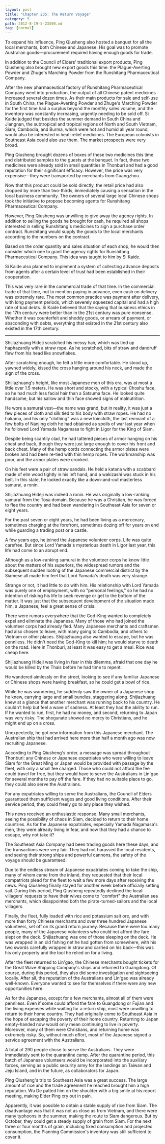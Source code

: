```yaml
---
layout: post
title: "Chapter 235: The Return Voyage"
category: 5
path: 2012-8-19-5-23500.md
tag: [normal]
---
```


To expand his influence, Ping Qiusheng also hosted a banquet for all the local merchants, both Chinese and Japanese. His goal was to promote Australian goods—procurement required having enough goods for trade.

In addition to the Council of Elders' traditional export products, Ping Qiusheng also brought new export goods this time: the Plague-Averting Powder and Zhuge's Marching Powder from the Runshitang Pharmaceutical Company.

After the new pharmaceutical factory of Runshitang Pharmaceutical Company went into production, the output of all Chinese patent medicines increased several dozen times. As their main products for sale and self-use in South China, the Plague-Averting Powder and Zhuge's Marching Powder for the first time had a surplus beyond the monthly sales volume, and the inventory was constantly increasing, urgently needing to be sold off. Si Kaide judged that besides the summer demand in South China and Jiangnan, the subtropical and tropical regions of North and South Vietnam, Siam, Cambodia, and Burma, which were hot and humid all year round, would also be interested in heat-relief medicines. The European colonists in Southeast Asia could also use them. The market prospects were very broad.

Ping Qiusheng brought dozens of boxes of these two medicines this time and distributed samples to the guests at the banquet. In fact, these two medicines were already sold in small quantities in Thonburi and had a good reputation for their significant efficacy. However, the price was very expensive—they were transported by merchants from Guangzhou.

Now that this product could be sold directly, the retail price had also dropped by more than two-thirds, immediately causing a sensation in the local business community. The owners of several large local Chinese shops took the initiative to propose becoming agents for Runshitang Pharmaceutical Company.

However, Ping Qiusheng was unwilling to give away the agency rights. In addition to selling the goods he brought for cash, he required all shops interested in selling Runshitang's medicines to sign a purchase order contract. Runshitang would supply the goods to the local merchants according to the numbers on the contract.

Based on the order quantity and sales situation of each shop, he would then consider which one to grant the agency rights for Runshitang Pharmaceutical Company. This idea was taught to him by Si Kaide.

Si Kaide also planned to implement a system of collecting advance deposits from agents after a certain level of trust had been established in their cooperation.

This was very rare in the commercial trade of that time. In the commercial trade of that time, not to mention paying in advance, even cash on delivery was extremely rare. The most common practice was payment after delivery, with long payment periods, which severely squeezed capital and had a high rate of bad debts. Si Kaide believed that the saying that business ethics in the 17th century were better than in the 21st century was pure nonsense. Whether it was counterfeit and shoddy goods, or arrears of payment, or absconding with debts, everything that existed in the 21st century also existed in the 17th century.

---

Shijiazhuang Hideji scratched his messy hair, which was tied up haphazardly with a straw rope. As he scratched, bits of straw and dandruff flew from his head like snowflakes.

After scratching enough, he felt a little more comfortable. He stood up, yawned widely, kissed the cross hanging around his neck, and made the sign of the cross.

Shijiazhuang's height, like most Japanese men of this era, was at most a little over 1.5 meters. He was short and stocky, with a typical Choshu face, so he had much less facial hair than a Satsuma face. He looked quite handsome, but his sallow and thin face showed signs of malnutrition.

He wore a samurai vest—the name was grand, but in reality, it was just a few pieces of cloth and silk tied to his body with straw ropes. He had no hakama, and his only "clothing" was a new loincloth, the last remnant of a few bolts of Nanjing cloth he had obtained as spoils of war last year when he followed Lord Yamada Nagamasa to fight in Ligor for the King of Siam.

Despite being scantily clad, he had tattered pieces of armor hanging on his chest and back, though they were just large enough to cover his front and back chest. Many of the hemp cords connecting the armor plates were broken and had been re-tied with thin hemp ropes. The workmanship was poor, and the armor plates were crooked.

On his feet were a pair of straw sandals. He held a katana with a scabbard made of elm wood tightly in his left hand, and a wakizashi was stuck in his belt. In this state, he looked exactly like a down-and-out masterless samurai, a ronin.

Shijiazhuang Hideji was indeed a ronin. He was originally a low-ranking samurai from the Tosa domain. Because he was a Christian, he was forced to flee the country and had been wandering in Southeast Asia for seven or eight years.

For the past seven or eight years, he had been living as a mercenary, sometimes charging at the forefront, sometimes dozing off for years on end while guarding a trading post or a castle.

A few years ago, he joined the Japanese volunteer corps. Life was quite carefree. But since Lord Yamada's mysterious death in Ligor last year, this life had come to an abrupt end.

Although as a low-ranking samurai in the volunteer corps he knew little about the matters of his superiors, the widespread rumors and the subsequent sudden looting of the Japanese commercial district by the Siamese all made him feel that Lord Yamada's death was very strange.

Strange or not, it had little to do with him. His relationship with Lord Yamada was purely one of employment, with no "personal feelings," so he had no intention of risking his life to seek revenge or get to the bottom of the matter. It was just that the subsequent development of the situation made him, a Japanese, feel a great sense of crisis.

There were rumors everywhere that the God-King wanted to completely expel and eliminate the Japanese. Many of those who had joined the volunteer corps had already fled. Many Japanese merchants and craftsmen had also chosen to leave, with many going to Cambodia, and others to Vietnam or other places. Shijiazhuang also wanted to escape, but he was penniless. He didn't need the God-King to kill him; he would starve to death on the road. Here in Thonburi, at least it was easy to get a meal. Rice was cheap here.

Shijiazhuang Hideji was living in fear in this dilemma, afraid that one day he would be killed by the Thais before he had time to repent.

He wandered aimlessly on the street, looking to see if any familiar Japanese or Chinese shops were having breakfast, so he could get a bowl of rice.

While he was wandering, he suddenly saw the owner of a Japanese shop he knew, carrying large and small bundles, staggering along. Shijiazhuang knew at a glance that another merchant was running back to his country. He couldn't help but feel a wave of sadness. At least they had the ability to run. If he wanted to run, first, he had no money, and second, returning to Japan was very risky. The shogunate showed no mercy to Christians, and he might end up on a cross.

Unexpectedly, he got new information from this Japanese merchant. The Australian ship that had arrived here more than half a month ago was now recruiting Japanese.

According to Ping Qiusheng's order, a message was spread throughout Thonburi: any Chinese or Japanese expatriates who were willing to leave Siam for the Great Ming or Japan would be provided with passage by the fleet, with only a small fee charged. Those who could not afford the fee could travel for free, but they would have to serve the Australians in Lin'gao for several months to pay off the fare. If they had no suitable place to go, they could also serve the Australians.

For any expatriates willing to serve the Australians, the Council of Elders guaranteed them sufficient wages and good living conditions. After their service period, they could freely go to any place they wished.

This news received an enthusiastic response. Many small merchants, seeing the possibility of chaos in Siam, decided to return to their home countries. As for the Japanese expatriates, especially Yamada Nagamasa's men, they were already living in fear, and now that they had a chance to escape, why not take it?

The Southeast Asia Company had been trading goods here these days, and the transactions were very fair. They had not harassed the local residents, and seeing their strong ships and powerful cannons, the safety of the voyage should be guaranteed.

Due to the endless stream of Japanese expatriates coming to take the ship, many of whom came from the inland, they requested that their local compatriots plead for the fleet to wait a few more days after receiving the news. Ping Qiusheng finally stayed for another week before officially setting sail. During this period, Ping Qiusheng repeatedly declined the local villagers' requests to have their wives come to "comfort" the Australian sea merchants, which disappointed both the pirate-turned-sailors and the local villagers.

Finally, the fleet, fully loaded with rice and potassium salt ore, and with more than forty Chinese merchants and over three hundred Japanese volunteers, set off on its grand return journey. Because there were too many people, many of the Japanese volunteers who could not afford the fare slept on the deck. Shijiazhuang was one of those sleeping on the deck. He was wrapped in an old fishing net he had gotten from somewhere, with his two swords carefully wrapped in straw and carried on his back—this was his only property and the tool he relied on for a living.

After the fleet returned to Lin'gao, the Chinese merchants bought tickets for the Great Wave Shipping Company's ships and returned to Guangdong. Of course, during this period, they also did some investigation and sightseeing locally. After all, the reputation of the Australians and Lin'gao was already well-known. Everyone wanted to see for themselves if there were any new opportunities here.

As for the Japanese, except for a few merchants, almost all of them were penniless. Even if some could afford the fare to Guangdong or Fujian and the living expenses while waiting for a return ship, most were unwilling to return to their home country. They had originally come to Southeast Asia in the hope of escaping the poverty of their home country. Returning to Japan empty-handed now would only mean continuing to live in poverty. Moreover, many of them were Christians, and returning home was extremely risky. So, without much effort, most of the Japanese signed a service agreement with the Australians.

A total of 290 people chose to serve the Australians. They were immediately sent to the quarantine camp. After the quarantine period, this batch of Japanese volunteers would be incorporated into the auxiliary forces, serving as a public security army for the landings on Taiwan and Jeju Island, and in the future, as collaborators for Japan.

Ping Qiusheng's trip to Southeast Asia was a great success. The large amount of rice and the trade agreement he reached brought him a high reputation. Wu De patted him on the shoulder with a big smile at his report meeting, making Elder Ping cry out in pain.

Apparently, it was possible to obtain a stable supply of rice from Siam. The disadvantage was that it was not as close as from Vietnam, and there were many typhoons in the summer, making the route to Siam dangerous. But by October, they could get a steady supply of grain from Siam. For the next three or four months of grain, including fixed consumption and projected consumption, the Planning Commission's inventory was still sufficient to cover it.